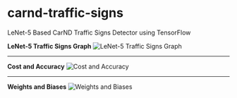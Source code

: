 # carnd-traffic-signs
LeNet-5 Based CarND Traffic Signs Detector using TensorFlow

**LeNet-5 Traffic Signs Graph**
![LeNet-5 Traffic Signs Graph](https://cloud.githubusercontent.com/assets/2206789/21753859/844ad7aa-d5aa-11e6-958a-930ba6b52b68.jpg)

----
**Cost and Accuracy**
![Cost and Accuracy](https://cloud.githubusercontent.com/assets/2206789/21753877/b5d06b50-d5aa-11e6-8608-e9486a90717c.jpg)

----
**Weights and Biases**
![Weights and Biases](https://cloud.githubusercontent.com/assets/2206789/21753876/b2e2be16-d5aa-11e6-9894-2894a387113f.jpg)

